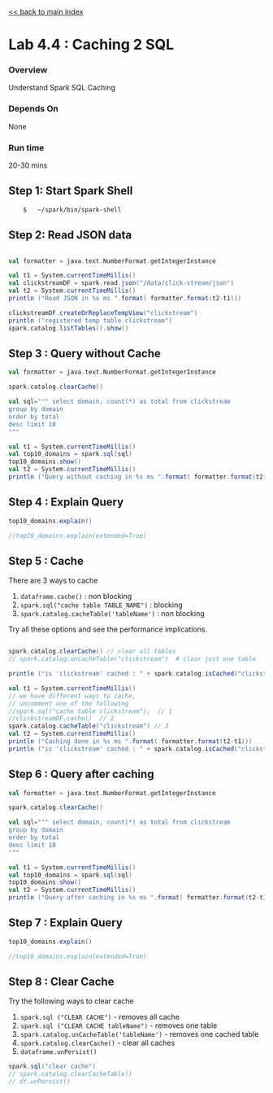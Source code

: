 <link rel='stylesheet' href='../assets/css/main.css'/>

[<< back to main index](../README.md)

Lab 4.4 : Caching 2 SQL
=================


### Overview
Understand Spark SQL Caching

### Depends On
None

### Run time
20-30 mins


## Step 1: Start Spark Shell

```bash
    $   ~/spark/bin/spark-shell
```

## Step 2: Read JSON data

```scala

val formatter = java.text.NumberFormat.getIntegerInstance

val t1 = System.currentTimeMillis()
val clickstreamDF = spark.read.json("/data/click-stream/json")
val t2 = System.currentTimeMillis()
println ("Read JSON in %s ms ".format( formatter.format(t2-t1)))

clickstreamDF.createOrReplaceTempView("clickstream")
println ("registered temp table clickstream")
spark.catalog.listTables().show()
```

## Step 3 : Query without Cache

```scala
val formatter = java.text.NumberFormat.getIntegerInstance

spark.catalog.clearCache()

val sql=""" select domain, count(*) as total from clickstream
group by domain
order by total
desc limit 10
"""

val t1 = System.currentTimeMillis()
val top10_domains = spark.sql(sql)
top10_domains.show()
val t2 = System.currentTimeMillis()
println ("Query without caching in %s ms ".format( formatter.format(t2-t1)))

```

## Step 4 : Explain Query

```scala
top10_domains.explain()

//top10_domains.explain(extended=True)
```

## Step 5 : Cache

There are 3 ways to cache
1. `dataframe.cache()`  : non blocking
2. `spark.sql("cache table TABLE_NAME")` : blocking
3. `spark.catalog.cacheTable('tableName')` : non blocking

Try all these options and see the performance implications.

```scala

spark.catalog.clearCache() // clear all tables
// spark.catalog.uncacheTable("clickstream")  # clear just one table

println ("is 'clickstream' cached : " + spark.catalog.isCached("clickstream"))

val t1 = System.currentTimeMillis()
// we have different ways to cache,
// uncomment one of the following
//spark.sql("cache table clickstream");  // 1
//clickstreamDF.cache()  // 2
spark.catalog.cacheTable("clickstream") // 3
val t2 = System.currentTimeMillis()
println ("Caching done in %s ms ".format( formatter.format(t2-t1)))
println ("is 'clickstream' cached : " + spark.catalog.isCached("clickstream"))

```

## Step 6 : Query after caching

```scala
val formatter = java.text.NumberFormat.getIntegerInstance

spark.catalog.clearCache()

val sql=""" select domain, count(*) as total from clickstream
group by domain
order by total
desc limit 10
"""

val t1 = System.currentTimeMillis()
val top10_domains = spark.sql(sql)
top10_domains.show()
val t2 = System.currentTimeMillis()
println ("Query after caching in %s ms ".format( formatter.format(t2-t1)))

```

## Step 7 : Explain Query

```scala
top10_domains.explain()

//top10_domains.explain(extended=True)
```

## Step 8 : Clear Cache
Try the following ways to clear cache

1. `spark.sql ("CLEAR CACHE")`  - removes all cache
2. `spark.sql ("CLEAR CACHE tableName")` - removes one table
3. `spark.catalog.unCacheTable('tableName')` - removes one cached table
4. `spark.catalog.clearCache()` - clear all caches
5. `dataframe.unPersist()`

```scala
spark.sql("clear cache")
// spark.catalog.clearCacheTable()
// df.unPersist()

```
